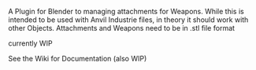 A Plugin for Blender to managing attachments for Weapons. While this is intended to be used with Anvil Industrie files, in theory it should work with other Objects. 
Attachments and Weapons need to be in .stl file format

currently WIP

See the Wiki for Documentation (also WIP)
